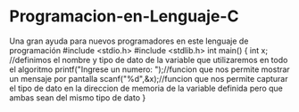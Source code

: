 # Programacion-en-Lenguaje-C
Una gran ayuda para nuevos programadores en este lenguaje de programación 
#include <stdio.h>
#include <stdlib.h>
int main()
{ 
 	int x; //definimos el nombre y tipo de dato de la variable que utilizaremos en todo el algoritmo
 	printf("Ingrese un numero: ");//funcion que nos permite mostrar un mensaje por pantalla 
 	scanf("%d",&x);//funcion que nos permite capturar el tipo de dato en la direccion de memoria de la variable definida pero que ambas sean del mismo tipo de dato 
}
